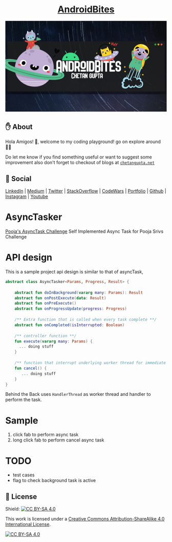 <h1 align="center"><a href="https://chetangupta.net/" target="_blank">AndroidBites</a>
</h1>

![AndroidBites](./androidbites_space.jpg)

## :hand: About
Hola Amigos! 🙌, welcome to my coding playground! go on explore around 👩‍💻

Do let me know if you find something useful or want to suggest some improvement
also don't forget to checkout of blogs at [`chetangupta.net`](https://chetangupta.net/)

## :eyes: Social
[LinkedIn](https://bit.ly/ch8n-linkdIn) |
[Medium](https://bit.ly/ch8n-medium-blog) |
[Twitter](https://bit.ly/ch8n-twitter) |
[StackOverflow](https://bit.ly/ch8n-stackOflow) |
[CodeWars](https://bit.ly/ch8n-codewar) |
[Portfolio](https://bit.ly/ch8n-home) |
[Github](https://bit.ly/ch8n-git) |
[Instagram](https://bit.ly/ch8n-insta) |
[Youtube](https://bit.ly/ch8n-youtube)


# AsyncTasker
[Pooja's AsyncTask Challenge](https://pooja-srivs.medium.com/build-your-own-asynctask-fcfc4aaf0225) 
Self Implemented Async Task for Pooja Srivs Challenge

# API design
This is a sample project api design is similar to that of asyncTask,

```Kotlin
abstract class AsyncTasker<Params, Progress, Result> {

    abstract fun doInBackground(vararg many: Params): Result
    abstract fun onPostExecute(data: Result)
    abstract fun onPreExecute()
    abstract fun onProgressUpdate(progress: Progress)
    
    /** Extra function that is called when every task complete **/
    abstract fun onCompleted(isInterrupted: Boolean)

    /** controller function **/
    fun execute(vararg many: Params) {
      ... doing stuff
    }

    /** function that interrupt underlying worker thread for immediate cancel of task **/
    fun cancel() {
       ... doing stuff
    }
}

```

Behind the Back uses `HandlerThread` as worker thread and handler to perform the task.

# Sample
1. click fab to perform async task
2. long click fab to perform cancel async task

# TODO
* test cases
* flag to check background task is active


## :cop: License
Shield: [![CC BY-SA 4.0][cc-by-sa-shield]][cc-by-sa]

This work is licensed under a
[Creative Commons Attribution-ShareAlike 4.0 International License][cc-by-sa].

[![CC BY-SA 4.0][cc-by-sa-image]][cc-by-sa]

[cc-by-sa]: http://creativecommons.org/licenses/by-sa/4.0/
[cc-by-sa-image]: https://licensebuttons.net/l/by-sa/4.0/88x31.png
[cc-by-sa-shield]: https://img.shields.io/badge/License-CC%20BY--SA%204.0-lightgrey.svg
